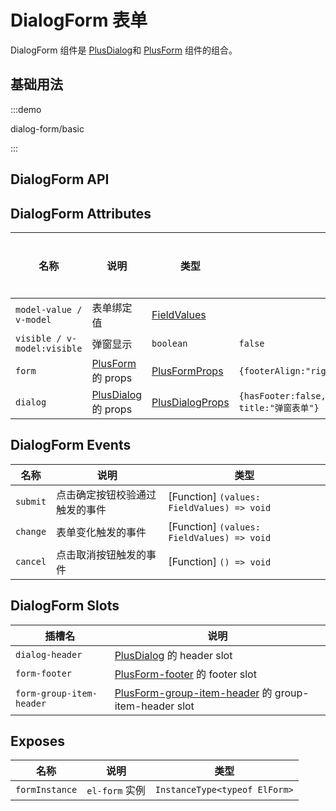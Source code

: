 # DialogForm 表单

DialogForm 组件是 [PlusDialog](/components/dialog.html)和 [PlusForm](/components/form.html) 组件的组合。

## 基础用法

:::demo

dialog-form/basic

:::

## DialogForm API

## DialogForm Attributes

| 名称                        | 说明                                           | 类型                                                       | 默认值                                                         | 是否必须 |
| --------------------------- | ---------------------------------------------- | ---------------------------------------------------------- | -------------------------------------------------------------- | -------- |
| `model-value / v-model`     | 表单绑定值                                     | [FieldValues](/components/type.html#fieldvalues)           |                                                                | 否       |
| `visible / v-model:visible` | 弹窗显示                                       | `boolean`                                                  | `false`                                                        | 否       |
| `form`                      | [PlusForm](/components/form.html) 的 props     | [PlusFormProps](/components/form.html#form-attributes)     | `{footerAlign:"right"}`                                        | 否       |
| `dialog`                    | [PlusDialog](/components/dialog.html) 的 props | [PlusDialogProps](/components/form.html#dialof-attributes) | `{hasFooter:false,width:"800px",top:"10vh", title:"弹窗表单"}` | 否       |

## DialogForm Events

| 名称     | 说明                           | 类型                                       |
| -------- | ------------------------------ | ------------------------------------------ |
| `submit` | 点击确定按钮校验通过触发的事件 | [Function] `(values: FieldValues) => void` |
| `change` | 表单变化触发的事件             | [Function] `(values: FieldValues) => void` |
| `cancel` | 点击取消按钮触发的事件         | [Function] `() => void`                    |

## DialogForm Slots

| 插槽名                   | 说明                                                                                     |
| ------------------------ | ---------------------------------------------------------------------------------------- |
| `dialog-header`          | [PlusDialog](/components/dialog.html#dialog-slots) 的 header slot                        |
| `form-footer`            | [PlusForm-footer](/components/form.html#form-slots) 的 footer slot                       |
| `form-group-item-header` | [PlusForm-group-item-header](/components/form.html#form-slots) 的 group-item-header slot |

## Exposes

| 名称           | 说明           | 类型                          |
| -------------- | -------------- | ----------------------------- |
| `formInstance` | `el-form` 实例 | `InstanceType<typeof ElForm>` |
